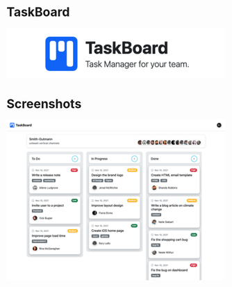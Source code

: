 # TaskBoard

![Logo](https://github.com/ranemihir/taskboard/blob/main/screenshots/logo.png)

# Screenshots

![Thumbnail](https://github.com/ranemihir/taskboard/blob/main/src/assets/landing-page-thumbnail.png)
